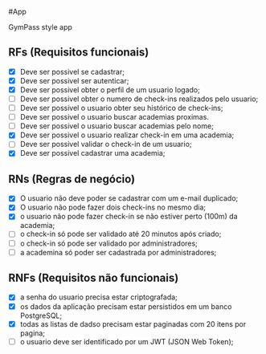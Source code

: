 #App

GymPass style app

## RFs (Requisitos funcionais)

- [x] Deve ser possivel se cadastrar;
- [x] Deve ser possivel ser autenticar;
- [x] Deve ser possivel obter o perfil de um usuario logado;
- [ ] Deve ser possivel obter o numero de check-ins realizados pelo usuario;
- [ ] Deve ser possivel o usuario obter seu histórico de check-ins;
- [ ] Deve ser possivel o usuario buscar academias proximas.
- [ ] Deve ser possivel o usuario buscar academias pelo nome;
- [x] Deve ser possivel o usuario realizar check-in em uma academia;
- [ ] Deve ser possivel validar o check-in de um usuario;
- [x] Deve ser possivel cadastrar uma academia;

## RNs (Regras de negócio)

- [x] O usuario não deve poder se cadastrar com um e-mail duplicado;
- [x] O usuario não pode fazer dois check-ins no mesmo dia;
- [x] o usuario não pode fazer check-in se não estiver perto (100m) da academia;
- [ ] o check-in só pode ser validado até 20 minutos após criado;
- [ ] o check-in só pode ser validado por administradores;
- [ ] a academina só poder ser cadastrada por administradores;

## RNFs (Requisitos não funcionais)

- [x] a senha do usuario precisa estar criptografada;
- [x] os dados da aplicação precisam estar persistidos em um banco PostgreSQL;
- [x] todas as listas de dadso precisam estar paginadas com 20 itens por pagina;
- [ ] o usuario deve ser identificado por um JWT (JSON Web Token);
